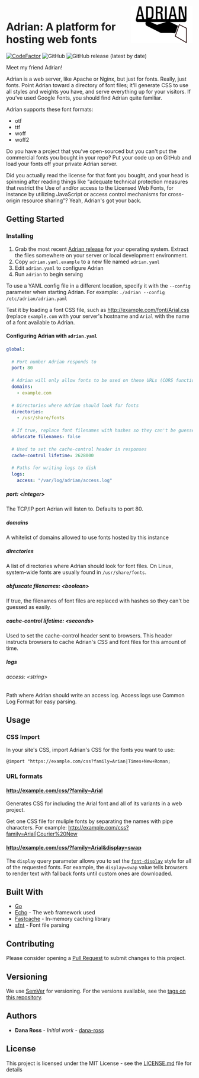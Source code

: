 <img align="right" src="logo.svg" alt="Adrian" height="100" />

# Adrian: A platform for hosting web fonts</h1>

[![CodeFactor](https://www.codefactor.io/repository/github/daveross/adrian/badge)](https://www.codefactor.io/repository/github/daveross/adrian) ![GitHub](https://img.shields.io/github/license/daveross/adrian) ![GitHub release (latest by date)](https://img.shields.io/github/v/release/daveross/adrian)

Meet my friend Adrian! 

Adrian is a web server, like Apache or Nginx, but just for fonts. Really, just fonts. Point Adrian toward a directory of font files; it'll generate CSS to use all styles and weights you have, and serve everything up for your visitors. If you’ve used Google Fonts, you should find Adrian quite familiar.

Adrian supports these font formats:

* otf
* ttf
* woff
* woff2

Do you have a project that you’ve open-sourced but you can't put the commercial fonts you bought in your repo? Put your code up on GitHub and load your fonts off your private Adrian server. 

Did you actually read the license for that font you bought, and your head is spinning after reading things like “adequate technical protection measures that restrict the Use of and/or access to the Licensed Web Fonts, for instance by utilizing JavaScript or access control mechanisms for cross-origin resource sharing”? Yeah, Adrian's got your back. 

## Getting Started

### Installing

1. Grab the most recent [Adrian release](https://github.com/daveross/adrian/releases) for your operating system. Extract the files somewhere on your server or local development environment.
1. Copy `adrian.yaml.example` to a new file named `adrian.yaml`
1. Edit `adrian.yaml` to configure Adrian
1. Run `adrian` to begin serving

To use a YAML config file in a different location, specify it with the `--config` parameter when starting Adrian. For example: `./adrian --config /etc/adrian/adrian.yaml`

Test it by loading a font CSS file, such as http://example.com/font/Arial.css (replace `example.com` with your server's hostname and `Arial` with the name of a font available to Adrian.

#### Configuring Adrian with `adrian.yaml`

```yaml
global:

  # Port number Adrian responds to
  port: 80
  
  # Adrian will only allow fonts to be used on these URLs (CORS functionality)
  domains:
    - example.com
    
  # Directories where Adrian should look for fonts
  directories:
    - /usr/share/fonts
    
  # If true, replace font filenames with hashes so they can't be guessed as easily
  obfuscate filenames: false

  # Used to set the cache-control header in responses
  cache-control lifetime: 2628000

  # Paths for writing logs to disk
  logs:
    access: "/var/log/adrian/access.log"
```

##### port: &lt;integer&gt;

The TCP/IP port Adrian will listen to. Defaults to port 80.

##### domains

A whitelist of domains allowed to use fonts hosted by this instance

##### directories

A list of directories where Adrian should look for font files. On Linux, system-wide fonts are usually found in `/usr/share/fonts`.

##### obfuscate filenames: &lt;boolean&gt;

If true, the filenames of font files are replaced with hashes so they can't be guessed as easily.

##### cache-control lifetime: &lt;seconds&gt;

Used to set the cache-control header sent to browsers. This header instructs browsers to cache Adrian's CSS and font files for this amount of time.

##### logs

###### access: &lt;string&gt;
Path where Adrian should write an access log. Access logs use Common Log Format for easy parsing.

## Usage

### CSS Import

In your site's CSS, import Adrian's CSS for the fonts you want to use:
```
@import "https://example.com/css?family=Arian|Times+New+Roman;
```

### URL formats

#### http://example.com/css/?family=Arial

Generates CSS for including the Arial font and all of its variants in a web project.

Get one CSS file for muliple fonts by separating the names with pipe characters. For example: http://example.com/css?family=Arial|Courier%20New

#### http://example.com/css/?family=Arial&display=swap

The `display` query parameter allows you to set the [`font-display`](https://developer.mozilla.org/en-US/docs/Web/CSS/@font-face/font-display) style for all of the requested fonts. For example, the `display=swap` value tells browsers to render text with fallback fonts until custom ones are downloaded.

## Built With

* [Go](https://golang.org/)
* [Echo](https://echo.labstack.com/) - The web framework used
* [Fastcache](https://github.com/VictoriaMetrics/fastcache) - In-memory caching library
* [sfnt](https://github.com/ConradIrwin/font/tree/master/sfnt) - Font file parsing

## Contributing

Please consider opening a [Pull Request](https://github.com/daveross/adrian/pulls) to submit changes to this project.

## Versioning

We use [SemVer](http://semver.org/) for versioning. For the versions available, see the [tags on this repository](https://github.com/daveross/adrian/tags). 

## Authors

* **Dana Ross** - *Initial work* - [dana-ross](https://github.com/dana-ross)

## License

This project is licensed under the MIT License - see the [LICENSE.md](LICENSE.md) file for details
